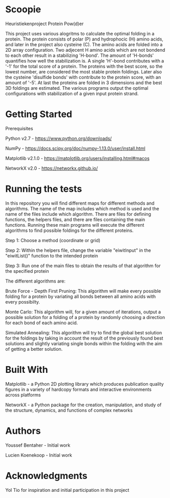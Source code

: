 # Scoopie
Heuristiekenproject Protein Pow(d)er

This project uses various alogritms to calculate the optimal folding in a protein. The protein consists of polar (P) and hydrophocic (H)
amino acids, and later in the project also cysteine (C). The amino acids are folded into a 2D array configuration. Two adjecent H amino acids which are not bondend to each other result in a stabilizing 'H-bond'. The amount of 'H-bonds' quantifies how well the stabilization is. A single 'H'-bond contributes with a '-1' for the total score of a protein. The proteins with the best score, so the lowest number, are considered the most stable protein foldings.
Later also the cysteine 'disulfide bonds' with contribute to the protein score, with an amount of '-5'.
At last the proteins are folded in 3 dimensions and the best 3D foldings are estimated.
The various programs output the optimal configurations with stabilization of a given input protein strand.

# Getting Started

Prerequisites

Python v2.7 - https://www.python.org/downloads/

NumPy - https://docs.scipy.org/doc/numpy-1.13.0/user/install.html

Matplotlib v2.1.0 - https://matplotlib.org/users/installing.html#macos

NetworkX v2.0 - https://networkx.github.io/

# Running the tests

In this repository you will find different maps for different methods and algorithms. The name of the map includes which method is used and the name of the files include which algorithm. There are files for defining functions, the helpers files, and there are files containing the main functions. Running these main programs will execute the different algorithms to find possible foldings for the different proteins.

Step 1: Choose a method (coordinate or grid)

Step 2: Within the helpers file, change the variable "eiwitInput" in the "eiwitList()" function to the intended protein

Step 3: Run one of the main files to obtain the results of that algorithm for the specified protein

The different algorithms are:

Brute Force - Depth First Pruning: This algorithm will make every possible folding for a protein by variating all bonds between all amino acids with every possibilty.

Monte Carlo: This algorithm will, for a given amount of iterations, output a possible solution for a folding of a protein by randomly choosing a direction for each bond of each amino acid.

Simulated Annealing: This algorithm will try to find the global best solution for the foldings by taking in account the result of the previously found best solutions and slightly variating single bonds within the folding with the aim of getting a better solution.

# Built With

Matplotlib - a Python 2D plotting library which produces publication quality figures in a variety of hardcopy formats and interactive environments across platforms

NetworkX - a Python package for the creation, manipulation, and study of the structure, dynamics, and functions of complex networks

# Authors

Youssef Bentaher - Initial work

Lucien Koenekoop - Initial work

# Acknowledgments
Yol Tio for inspiration and initial participation in this project
